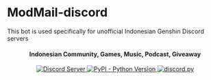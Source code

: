 # ModMail-discord
This bot is used specifically for unofficial Indonesian Genshin Discord servers

<h4 align="center">Indonesian Community, Games, Music, Podcast, Giveaway</h4>

<p align="center">
  <a href="https://discord.gg/EXycJbN">
    <img src="https://discordapp.com/api/guilds/713794698044637204/widget.png?style=shield" alt="Discord Server">
  </a>
  <a href="https://www.python.org/downloads/">
    <img alt="PyPI - Python Version" src="https://img.shields.io/pypi/pyversions/Red-Discordbot">
  </a>
  <a href="https://github.com/Rapptz/discord.py/">
     <img src="https://img.shields.io/badge/discord-py-blue.svg" alt="discord.py">
  </a>
</p>
